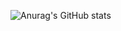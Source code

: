![Anurag's GitHub stats](https://github-readme-stats.vercel.app/api?username=Snarci&count_private=true)

